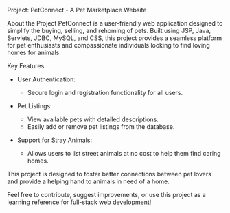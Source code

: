 Project: PetConnect - A Pet Marketplace Website  

About the Project
PetConnect is a user-friendly web application designed to simplify the buying, selling, and rehoming of pets. Built using JSP, Java, Servlets, JDBC, MySQL, and CSS, this project provides a seamless platform for pet enthusiasts and compassionate individuals looking to find loving homes for animals.  

Key Features
- User Authentication:  
  - Secure login and registration functionality for all users.  

- Pet Listings:
  - View available pets with detailed descriptions.  
  - Easily add or remove pet listings from the database.  

- Support for Stray Animals:
  - Allows users to list street animals at no cost to help them find caring homes.  

This project is designed to foster better connections between pet lovers and provide a helping hand to animals in need of a home.  

Feel free to contribute, suggest improvements, or use this project as a learning reference for full-stack web development!  
